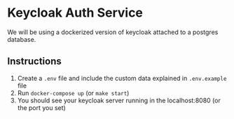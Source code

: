 # Keycloak Auth Service

We will be using a dockerized version of keycloak attached to a postgres database.

## Instructions

1. Create a `.env` file and include the custom data explained in `.env.example` file
2. Run `docker-compose up` (or `make start`)
3. You should see your keycloak server running in the localhost:8080 (or the port you set)
